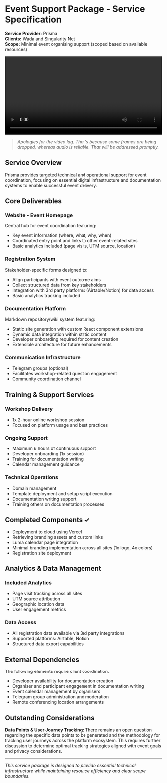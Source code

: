 # Event Support Package - Service Specification

**Service Provider:** Prisma  
**Clients:** Wada and Singularity Net  
**Scope:** Minimal event organising support (scoped based on available resources)

<video width="100%" controls>
    <source src="/metta_analytics.mp4" type="video/mp4" />
    Your browser does not support the video tag.
</video>

> *Apologies for the video lag. That's because some frames are being dropped, whereas audio is reliable. That will be addressed promptly.*

## Service Overview

Prisma provides targeted technical and operational support for event coordination, focusing on essential digital infrastructure and documentation systems to enable successful event delivery.

## Core Deliverables

### Website - Event Homepage
Central hub for event coordination featuring:
- Key event information (where, what, why, when)
- Coordinated entry point and links to other event-related sites
- Basic analytics included (page visits, UTM source, location)

### Registration System
Stakeholder-specific forms designed to:
- Align participants with event outcome aims
- Collect structured data from key stakeholders
- Integration with 3rd party platforms (Airtable/Notion) for data access
- Basic analytics tracking included

### Documentation Platform
Markdown repository/wiki system featuring:
- Static site generation with custom React component extensions
- Dynamic data integration within static content
- Developer onboarding required for content creation
- Extensible architecture for future enhancements

### Communication Infrastructure
- Telegram groups (optional)
- Facilitates workshop-related question engagement
- Community coordination channel

## Training & Support Services

### Workshop Delivery
- 1x 2-hour online workshop session
- Focused on platform usage and best practices

### Ongoing Support
- Maximum 6 hours of continuous support
- Developer onboarding (1x session)
- Training for documentation writing
- Calendar management guidance

### Technical Operations
- Domain management
- Template deployment and setup script execution
- Documentation writing support
- Training others on documentation processes

## Completed Components ✓
- Deployment to cloud using Vercel
- Retrieving branding assets and custom links
- Luma calendar page integration
- Minimal branding implementation across all sites (1x logo, 4x colors)
- Registration site deployment

## Analytics & Data Management

### Included Analytics
- Page visit tracking across all sites
- UTM source attribution
- Geographic location data
- User engagement metrics

### Data Access
- All registration data available via 3rd party integrations
- Supported platforms: Airtable, Notion
- Structured data export capabilities

## External Dependencies

The following elements require client coordination:
- Developer availability for documentation creation
- Organiser and participant engagement in documentation writing
- Event calendar management by organisers
- Telegram group administration and moderation
- Remote conferencing location arrangements

## Outstanding Considerations

**Data Points & User Journey Tracking:** There remains an open question regarding the specific data points to be generated and the methodology for tracking user journeys across the platform ecosystem. This requires further discussion to determine optimal tracking strategies aligned with event goals and privacy considerations.

---

*This service package is designed to provide essential technical infrastructure while maintaining resource efficiency and clear scope boundaries.*